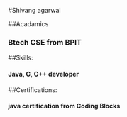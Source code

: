 #Shivang agarwal

##Acadamics
### Btech CSE from BPIT

##Skills:
####	Java, C, C++ developer


##Certifications:
####	java certification from Coding Blocks
